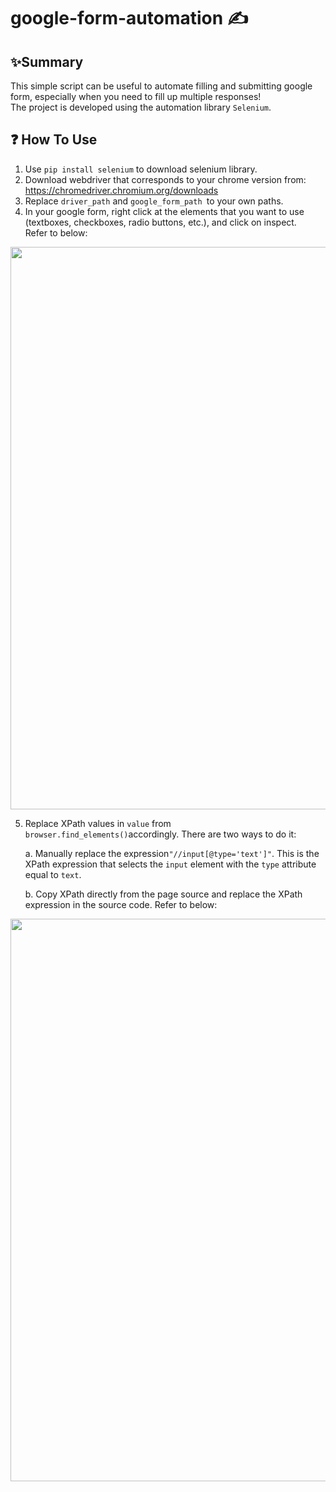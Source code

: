 # google-form-automation ✍️

## ✨Summary
This simple script can be useful to automate filling and submitting google form, especially when you need to fill up multiple responses!  
The project is developed using the automation library ```Selenium```.

## ❓ How To Use
1. Use ```pip install selenium``` to download selenium library.
2. Download webdriver that corresponds to your chrome version from: https://chromedriver.chromium.org/downloads
3. Replace ```driver_path``` and ```google_form_path ```to your own paths.
4. In your google form, right click at the  elements that you want to use (textboxes, checkboxes, radio buttons, etc.), and click on inspect.  
   Refer to below:
   
<img src="https://github.com/Jy158654/google-form-automation/assets/77066380/c7bc0e11-72bd-496b-aa27-511d8837ff01" width="900">

5. Replace XPath values in ```value``` from ```browser.find_elements()```accordingly. There are two ways to do it:  

   a. Manually replace the expression```"//input[@type='text']"```. This is the XPath expression that selects the ```input``` element with the ```type``` attribute equal to ```text```.
   
   b. Copy XPath directly from the page source and replace the XPath expression in the source code. Refer to below:
   
<img src="https://github.com/Jy158654/google-form-automation/assets/77066380/d3d15e4e-987e-4411-9e45-cc1fed5e33ef" width="900">

